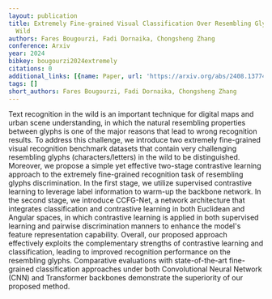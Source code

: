 ```yaml
---
layout: publication
title: Extremely Fine-grained Visual Classification Over Resembling Glyphs In The
  Wild
authors: Fares Bougourzi, Fadi Dornaika, Chongsheng Zhang
conference: Arxiv
year: 2024
bibkey: bougourzi2024extremely
citations: 0
additional_links: [{name: Paper, url: 'https://arxiv.org/abs/2408.13774'}]
tags: []
short_authors: Fares Bougourzi, Fadi Dornaika, Chongsheng Zhang
---
```

Text recognition in the wild is an important technique for digital maps and
urban scene understanding, in which the natural resembling properties between
glyphs is one of the major reasons that lead to wrong recognition results. To
address this challenge, we introduce two extremely fine-grained visual
recognition benchmark datasets that contain very challenging resembling glyphs
(characters/letters) in the wild to be distinguished. Moreover, we propose a
simple yet effective two-stage contrastive learning approach to the extremely
fine-grained recognition task of resembling glyphs discrimination. In the first
stage, we utilize supervised contrastive learning to leverage label information
to warm-up the backbone network. In the second stage, we introduce CCFG-Net, a
network architecture that integrates classification and contrastive learning in
both Euclidean and Angular spaces, in which contrastive learning is applied in
both supervised learning and pairwise discrimination manners to enhance the
model's feature representation capability. Overall, our proposed approach
effectively exploits the complementary strengths of contrastive learning and
classification, leading to improved recognition performance on the resembling
glyphs. Comparative evaluations with state-of-the-art fine-grained
classification approaches under both Convolutional Neural Network (CNN) and
Transformer backbones demonstrate the superiority of our proposed method.